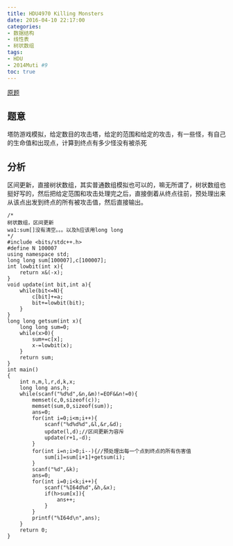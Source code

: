 ```yaml
---
title: HDU4970 Killing Monsters
date: 2016-04-10 22:17:00
categories:
- 数据结构
- 线性表
- 树状数组
tags:
- HDU
- 2014Muti #9
toc: true
---
```


[原题](http://acm.hdu.edu.cn/showproblem.php?pid=4970)


## 题意

塔防游戏模拟，给定数目的攻击塔，给定的范围和给定的攻击，有一些怪，有自己的生命值和出现点，计算到终点有多少怪没有被杀死


## 分析

区间更新，直接树状数组，其实普通数组模拟也可以的，嘛无所谓了，树状数组也挺好写的，然后把给定范围和攻击处理完之后，直接倒着从终点往前，预处理出来从该点出发到终点的所有被攻击值，然后直接输出。


```
/*
树状数组，区间更新
wa1:sum[]没有清空。。。以及h应该用long long
*/
#include <bits/stdc++.h>
#define N 100007
using namespace std;
long long sum[100007],c[100007];
int lowbit(int x){
    return x&(-x);
}
void update(int bit,int a){
    while(bit<=N){
        c[bit]+=a;
        bit+=lowbit(bit);
    }
}
long long getsum(int x){
    long long sum=0;
    while(x>0){
        sum+=c[x];
        x-=lowbit(x);
    }
    return sum;
}
int main()
{
    int n,m,l,r,d,k,x;
    long long ans,h;
    while(scanf("%d%d",&n,&m)!=EOF&&n!=0){
        memset(c,0,sizeof(c));
        memset(sum,0,sizeof(sum));
        ans=0;
        for(int i=0;i<m;i++){
            scanf("%d%d%d",&l,&r,&d);
            update(l,d);//区间更新为容斥
            update(r+1,-d);
        }
        for(int i=n;i>0;i--){//预处理出每一个点到终点的所有伤害值
            sum[i]=sum[i+1]+getsum(i);
        }
        scanf("%d",&k);
        ans=0;
        for(int i=0;i<k;i++){
            scanf("%I64d%d",&h,&x);
            if(h>sum[x]){
                ans++;
            }
        }
        printf("%I64d\n",ans);
    }
    return 0;
}
```